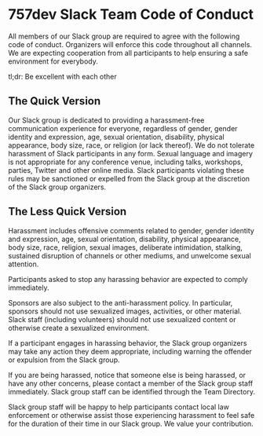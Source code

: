 # 757dev Slack Team Code of Conduct

All members of our Slack group are required to agree with the following code of conduct. Organizers will enforce this code throughout all channels. We are expecting cooperation from all participants to help ensuring a safe environment for everybody.

tl;dr: Be excellent with each other

## The Quick Version

Our Slack group is dedicated to providing a harassment-free communication experience for everyone, regardless of gender, gender identity and expression, age, sexual orientation, disability, physical appearance, body size, race, or religion (or lack thereof). We do not tolerate harassment of Slack participants in any form. Sexual language and imagery is not appropriate for any conference venue, including talks, workshops, parties, Twitter and other online media. Slack participants violating these rules may be sanctioned or expelled from the Slack group at the discretion of the Slack group organizers.

## The Less Quick Version

Harassment includes offensive comments related to gender, gender identity and expression, age, sexual orientation, disability, physical appearance, body size, race, religion, sexual images, deliberate intimidation, stalking, sustained disruption of channels or other mediums, and unwelcome sexual attention.

Participants asked to stop any harassing behavior are expected to comply immediately.

Sponsors are also subject to the anti-harassment policy. In particular, sponsors should not use sexualized images, activities, or other material. Slack staff (including volunteers) should not use sexualized content or otherwise create a sexualized environment.

If a participant engages in harassing behavior, the Slack group organizers may take any action they deem appropriate, including warning the offender or expulsion from the Slack group.

If you are being harassed, notice that someone else is being harassed, or have any other concerns, please contact a member of the Slack group staff immediately. Slack group staff can be identified through the Team Directory.

Slack group staff will be happy to help participants contact local law enforcement or otherwise assist those experiencing harassment to feel safe for the duration of their time in our Slack group. We value your contribution.

